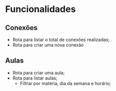 # Funcionalidades

## Conexões

- Rota para listar o total de conexões realizadas;
- Rota para criar uma nova conexão

## Aulas
- Rota para criar uma aula;
- Rota para listar aulas;
    - Filtrar por matéria, dia da semana e horário;